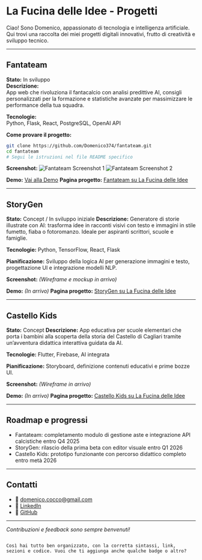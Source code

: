 # La Fucina delle Idee - Progetti

Ciao! Sono Domenico, appassionato di tecnologia e intelligenza artificiale. Qui trovi una raccolta dei miei progetti digitali innovativi, frutto di creatività e sviluppo tecnico.

---

## Fantateam

**Stato:** In sviluppo  
**Descrizione:**  
App web che rivoluziona il fantacalcio con analisi predittive AI, consigli personalizzati per la formazione e statistiche avanzate per massimizzare le performance della tua squadra.

**Tecnologie:**  
Python, Flask, React, PostgreSQL, OpenAI API

**Come provare il progetto:**  
```bash
git clone https://github.com/Domenico374/fantateam.git
cd fantateam
# Segui le istruzioni nel file README specifico
````

**Screenshot:**
![Fantateam Screenshot 1](./img/screenshot_registrazione_fantateam.png)
![Fantateam Screenshot 2](./img/screenshot_creazione_rosa_fantateam.png)

**Demo:** [Vai alla Demo](https://domenico374.github.io/fantateam)
**Pagina progetto:** [Fantateam su La Fucina delle Idee](https://domenico374.github.io/progetti.html#fantateam)

---

## StoryGen

**Stato:** Concept / In sviluppo iniziale
**Descrizione:**
Generatore di storie illustrate con AI: trasforma idee in racconti visivi con testo e immagini in stile fumetto, fiaba o fotoromanzo. Ideale per aspiranti scrittori, scuole e famiglie.

**Tecnologie:**
Python, TensorFlow, React, Flask

**Pianificazione:**
Sviluppo della logica AI per generazione immagini e testo, progettazione UI e integrazione modelli NLP.

**Screenshot:**
*(Wireframe e mockup in arrivo)*

**Demo:** *(In arrivo)*
**Pagina progetto:** [StoryGen su La Fucina delle Idee](https://domenico374.github.io/progetti.html#storygen)

---

## Castello Kids

**Stato:** Concept
**Descrizione:**
App educativa per scuole elementari che porta i bambini alla scoperta della storia del Castello di Cagliari tramite un’avventura didattica interattiva guidata da AI.

**Tecnologie:**
Flutter, Firebase, AI integrata

**Pianificazione:**
Storyboard, definizione contenuti educativi e prime bozze UI.

**Screenshot:**
*(Wireframe in arrivo)*

**Demo:** *(In arrivo)*
**Pagina progetto:** [Castello Kids su La Fucina delle Idee](https://domenico374.github.io/progetti.html#castello_kids)

---

## Roadmap e progressi

* Fantateam: completamento modulo di gestione aste e integrazione API calcistiche entro Q4 2025
* StoryGen: rilascio della prima beta con editor visuale entro Q1 2026
* Castello Kids: prototipo funzionante con percorso didattico completo entro metà 2026

---

## Contatti

* 📧 [domenico.cocco@gmail.com](mailto:domenico.cocco@gmail.com)
* 🔗 [LinkedIn](https://www.linkedin.com/in/domenico-cocco-577aab83)
* 🐙 [GitHub](https://github.com/Domenico374)

---

*Contribuzioni e feedback sono sempre benvenuti!*

```

Così hai tutto ben organizzato, con la corretta sintassi, link, sezioni e codice. Vuoi che ti aggiunga anche qualche badge o altro?
```


